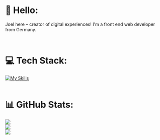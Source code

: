 # 👋 Hello:
Joel here – creator of digital experiences! I'm a front end web developer from Germany.

<!--
Follow me (@joelschrage):<br />
👾 <a href="" target="_blank">YouTube</a> &nbsp;&nbsp; 👽 <a href="" target="_blank">Discord</a> &nbsp;&nbsp; 📹 <a href="" target="_blank">TikTok</a> &nbsp;&nbsp; 🎥 <a href="" target="_blank">Twitch</a> &nbsp;&nbsp; 📸 <a href="" target="_blank">Instagram</a> &nbsp;&nbsp; 🐦 <a href="" target="_blank">Twitter</a><br />
-->
<br />

# 💻 Tech Stack:

[![My Skills](https://skillicons.dev/icons?i=vscode,html,css,bootstrap,tailwind,js,ts,react,nextjs,nodejs,mongodb,git,github,linux,wordpress,figma,ps,ai,pr,ae&perline=10)](https://skillicons.dev)
<br />
<br />

# 📊 GitHub Stats:
![](https://github-readme-stats.vercel.app/api?username=JoelSchrage&theme=react&hide_border=false&include_all_commits=true&count_private=true)<br/>
![](https://github-readme-streak-stats.herokuapp.com/?user=JoelSchrage&theme=react&hide_border=false)<br/>
![](https://github-readme-stats.vercel.app/api/top-langs/?username=JoelSchrage&theme=react&hide_border=false&include_all_commits=true&count_private=true&layout=compact)
